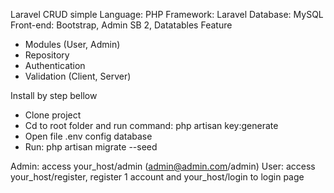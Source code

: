 Laravel CRUD simple
Language: PHP
Framework: Laravel
Database: MySQL
Front-end: Bootstrap, Admin SB 2, Datatables
Feature
- Modules (User, Admin)
- Repository
- Authentication
- Validation (Client, Server)

Install by step bellow
- Clone project
- Cd to root folder and run command: php artisan key:generate
- Open file .env config database
- Run: php artisan migrate --seed

Admin: access your_host/admin (admin@admin.com/admin)
User: access your_host/register, register 1 account and your_host/login to login page
